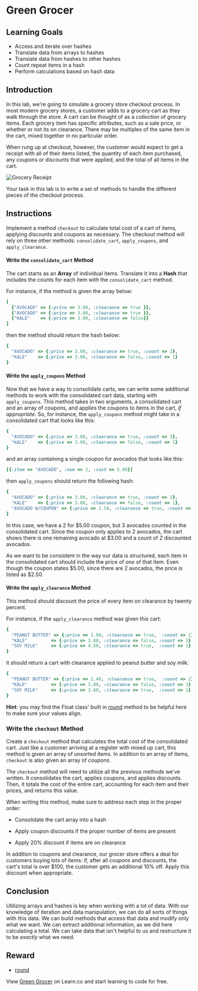# Green Grocer

## Learning Goals

- Access and iterate over hashes
- Translate data from arrays to hashes
- Translate data from hashes to other hashes
- Count repeat items in a hash
- Perform calculations based on hash data

## Introduction

In this lab, we're going to simulate a grocery store checkout process. In most
modern grocery stores, a customer adds to a grocery cart as they walk through
the store. A cart can be thought of as a _collection_ of grocery items. Each
grocery item has specific attributes, such as a sale price, or whether or not
its on clearance. There may be multiples of the same item in the cart, mixed
together in no particular order.

When rung up at checkout, however, the customer would expect to get a receipt
with all of their items listed, the quantity of each item purchased, any coupons
or discounts that were applied, and the total of all items in the cart.

![Grocery Receipt](https://curriculum-content.s3.amazonaws.com/ruby-enumerables/green-grocer/shopping-1165618_1280.jpg)

Your task in this lab is to write a set of methods to handle the different
pieces of the checkout process.

## Instructions

Implement a method `checkout` to calculate total cost of a cart of items,
applying discounts and coupons as necessary. The checkout method will rely on
three other methods: `consolidate_cart`, `apply_coupons`, and `apply_clearance`.

#### Write the `consolidate_cart` Method

The cart starts as an **Array** of individual items. Translate it into a **Hash** that
includes the counts for each item with the `consolidate_cart` method.

For instance, if the method is given the array below:

```ruby
[
  {"AVOCADO" => {:price => 3.00, :clearance => true }},
  {"AVOCADO" => {:price => 3.00, :clearance => true }},
  {"KALE"    => {:price => 3.00, :clearance => false}}
]
```

then the method should return the hash below:

```ruby
{
  "AVOCADO" => {:price => 3.00, :clearance => true, :count => 2},
  "KALE"    => {:price => 3.00, :clearance => false, :count => 1}
}
```

#### Write the `apply_coupons` Method

Now that we have a way to consolidate carts, we can write some additional 
methods to work with the consolidated cart data, starting with `apply_coupons`. 
This method takes in two arguments, a consolidated cart and an array of coupons, 
and applies the coupons to items in the cart, _if appropriate_. So, for instance, 
the `apply_coupons` method might take in a consolidated cart that looks like this:

```ruby
{
  "AVOCADO" => {:price => 3.00, :clearance => true, :count => 3},
  "KALE"    => {:price => 3.00, :clearance => false, :count => 1}
}
```

and an array containing a single coupon for avocados that looks like this:

```ruby
[{:item => "AVOCADO", :num => 2, :cost => 5.00}]
```

then `apply_coupons` should return the following hash:

```ruby
{
  "AVOCADO" => {:price => 3.00, :clearance => true, :count => 1},
  "KALE"    => {:price => 3.00, :clearance => false, :count => 1},
  "AVOCADO W/COUPON" => {:price => 2.50, :clearance => true, :count => 2},
}
```

In this case, we have a 2 for $5.00 coupon, but 3 avocados counted in the
consolidated cart. Since the coupon only applies to 2 avocados, the cart
shows there is one remaining avocado at $3.00 and a count of _2_ discounted
avocados.

As we want to be consistent in the way our data is structured,
each item in the consolidated cart should include the price of _one_ of that
item. Even though the coupon states $5.00, since there are 2 avocados, the
price is listed as $2.50.

#### Write the `apply_clearance` Method

This method should discount the price of every item on clearance by twenty
percent.

For instance, if the `apply_clearance` method was given this cart:

```ruby
{
  "PEANUT BUTTER" => {:price => 3.00, :clearance => true,  :count => 2},
  "KALE"         => {:price => 3.00, :clearance => false, :count => 3}
  "SOY MILK"     => {:price => 4.50, :clearance => true,  :count => 1}
}
```

it should return a cart with clearance applied to peanut butter and soy milk:

```ruby
{
  "PEANUT BUTTER" => {:price => 2.40, :clearance => true,  :count => 2},
  "KALE"         => {:price => 3.00, :clearance => false, :count => 3}
  "SOY MILK"     => {:price => 3.60, :clearance => true,  :count => 1}
}
```

**Hint**: you may find the Float class' built in [round][round] method to be
helpful here to make sure your values align.

### Write the `checkout` Method

Create a `checkout` method that calculates the total cost of the consolidated
cart. Just like a customer arriving at a register with mixed up cart, this
method is given an array of unsorted items. In addition to an array of items,
`checkout` is also given an array of _coupons_.

The `checkout` method will need to utilize all the previous methods we've
written. It consolidates the cart, applies coupons, and applies discounts. Then,
it totals the cost of the entire cart, accounting for each item and their
prices, and returns this value.

When writing this method, make sure to address each step in the proper order:

- Consolidate the cart array into a hash

- Apply coupon discounts if the proper number of items are present

- Apply 20% discount if items are on clearance

In addition to coupons and clearance, our grocer store offers a deal for
customers buying lots of items: if, after all coupons and discounts, the cart's
total is over $100, the customer gets an additional 10% off. Apply this
discount when appropriate.

## Conclusion

Utilizing arrays and hashes is key when working with a lot of data. With our
knowledge of iteration and data manipulation, we can do all sorts of things with
this data. We can build methods that access that data and modify only what we
want. We can extract additional information, as we did here calculating a total.
We can take data that isn't helpful to us and restructure it to be _exactly_
what we need.

## Reward

- [round][round]

[round]: https://ruby-doc.org/core-2.1.2/Float.html#method-i-round

<p data-visibility='hidden'>View <a href='https://learn.co/lessons/green_grocer'>Green Grocer</a> on Learn.co and start learning to code for free.</p>
